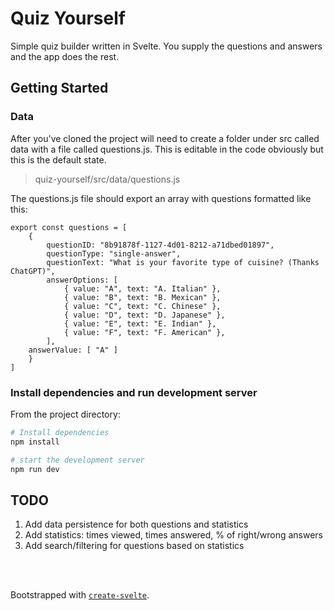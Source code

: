 # Quiz Yourself

Simple quiz builder written in Svelte. You supply the questions and answers and the app does the rest.

## Getting Started

### Data
After you've cloned the project will need to create a folder under src called data with a file called questions.js. This is editable in the code obviously but this is the default state.
> quiz-yourself/src/data/questions.js

The questions.js file should export an array with questions formatted like this:

    export const questions = [
        {
            questionID: "8b91878f-1127-4d01-8212-a71dbed01897",
            questionType: "single-answer",
            questionText: "What is your favorite type of cuisine? (Thanks ChatGPT)",
            answerOptions: [
                { value: "A", text: "A. Italian" },
                { value: "B", text: "B. Mexican" },
                { value: "C", text: "C. Chinese" },
                { value: "D", text: "D. Japanese" },
                { value: "E", text: "E. Indian" },
                { value: "F", text: "F. American" },
            ],
        answerValue: [ "A" ]
        }
    ]

### Install dependencies and run development server
From the project directory:

```bash
# Install dependencies
npm install

# start the development server
npm run dev
```

## TODO

1. Add data persistence for both questions and statistics
2. Add statistics: times viewed, times answered, % of right/wrong answers
3. Add search/filtering for questions based on statistics
<br />
<br />


Bootstrapped with [`create-svelte`](https://github.com/sveltejs/kit/tree/master/packages/create-svelte).
